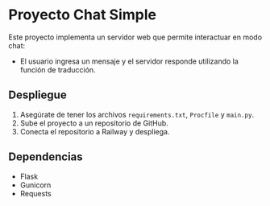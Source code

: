# Proyecto Chat Simple

Este proyecto implementa un servidor web que permite interactuar en modo chat:
- El usuario ingresa un mensaje y el servidor responde utilizando la función de traducción.

## Despliegue

1. Asegúrate de tener los archivos `requirements.txt`, `Procfile` y `main.py`.
2. Sube el proyecto a un repositorio de GitHub.
3. Conecta el repositorio a Railway y despliega.

## Dependencias

- Flask
- Gunicorn
- Requests
